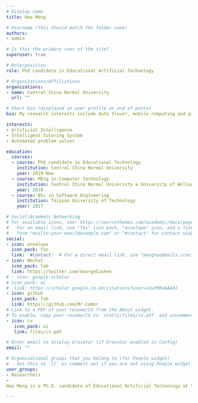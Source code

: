 ```yaml
---
# Display name
title: Hao Meng

# Username (this should match the folder name)
authors:
- admin

# Is this the primary user of the site?
superuser: true

# Role/position
role: Phd candidate in Educational Artificial Technology

# Organizations/Affiliations
organizations:
- name: Central China Normal University
  url: ""

# Short bio (displayed in user profile at end of posts)
bio: My research interests include Auto Slover, mobile computing and programmable matter.

interests:
- Artificial Intelligence
- Intelligent Tutoring System
- Automated problem solver

education:
  courses:
  - course: PhD candidate in Educational Technology
    institution: Central China Normal University
    year: 2019-Now
  - course: MEng in Computer Technology
    institution: Central China Normal University & University of Wollogong 
    year: 2019
  - course: BSc in Software Engineering
    institution: Taiyuan University of Technology
    year: 2017

# Social/Academic Networking
# For available icons, see: https://sourcethemes.com/academic/docs/page-builder/#icons
#   For an email link, use "fas" icon pack, "envelope" icon, and a link in the
#   form "mailto:your-email@example.com" or "#contact" for contact widget.
social:
- icon: envelope
  icon_pack: fas
  link: '#contact'  # For a direct email link, use "menghao@mails.ccnu.edu.cn".
- icon: Wechat
  icon_pack: fab
  link: https://twitter.com/GeorgeCushen
# - icon: google-scholar
# icon_pack: ai
#  link: https://scholar.google.co.uk/citations?user=sIwtMXoAAAAJ
- icon: github
  icon_pack: fab
  link: https://github.com/Mr-Coder
# Link to a PDF of your resume/CV from the About widget.
# To enable, copy your resume/CV to `static/files/cv.pdf` and uncomment the lines below.
- icon: cv
   icon_pack: ai
   link: files/cv.pdf

# Enter email to display Gravatar (if Gravatar enabled in Config)
email: ""

# Organizational groups that you belong to (for People widget)
#   Set this to `[]` or comment out if you are not using People widget.
user_groups:
- Researchers
-
Hao Meng is a Ph.D. candidate of Educational Artificial Technology at the Central China Normal University(CCNU) National Engineering Research Center for E-Learning (NERCEL). His research interests include in Intelligent Tutoring System and Technology Enhanced Learning, including Automated problem solver，Problem understanding,etc. He Follows the Automated solver group, which develops Math word problem tools, systems,and educational robots.

---
```

